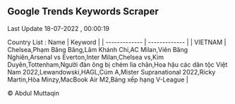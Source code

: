 

## Google Trends Keywords Scraper 
 
Last Update 18-07-2022 , 00:00:19

Country List :
 Name  | Keyword |
| ------------- | ------------- |
| VIETNAM | Chelsea,Phạm Băng Băng,Lâm Khánh Chi,AC Milan,Viên Băng Nghiên,Arsenal vs Everton,Inter Milan,Chelsea vs,Kim Duyên,Tottenham,Người đàn ông bị chém lìa chân,Hoa hậu các dân tộc Việt Nam 2022,Lewandowski,HAGL,Cúm A,Mister Supranational 2022,Ricky Martin,Hòa Minzy,MacBook Air M2,Bảng xếp hạng V-League |



© Abdul Muttaqin 
